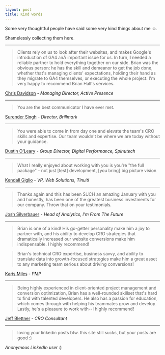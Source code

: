 ```yaml
---
layout: post
title: Kind words
---
```


Some very thoughtful people have said some very kind things about me ☺️.

Shamelessly collecting them here.

---

> Clients rely on us to look after their websites, and makes Google's introduction of GA4 anÂ important issue for us. In turn, I needed a reliable partner to hold everything together on our side. Brian was the obvious person: he has the skill and demeanor to get the job done, whether that's managing clients' expectations, holding their hand as they migrate to GA4 themselves, or executing the whole project. I'm very happy to recommend Brian Hall's services.

[Chris Davidson](https://www.activepresence.com/) - _Managing Director, Active Presence_

---

> You are the best communicator I have ever met.

[Surender Singh](https://www.linkedin.com/in/surender-singh-ba961655/) - _Director, Brillmark_

---

> You were able to come in from day one and elevate the team's CRO skills and expertise. Our team wouldn't be where we are today without your guidance.

[Dustin O'Leary](https://www.linkedin.com/in/dustin-o-leary-32831533/) - _Group Director, Digital Performance, Spinutech_

---

> What I really enjoyed about working with you is you're "the full package" - not just \[test\] development, \[you bring\] big picture vision.

[Kendall Giglio](https://www.linkedin.com/in/kendallgiglio) - _VP, Web Solutions, Tinuiti_

---

> Thanks again and this has been SUCH an amazing January with you and honestly, has been one of the greatest business investments for our company. Throw that on your testimonials.

[Josh Silverbauer](https://www.linkedin.com/in/jsilverbauer) - _Head of Analytics, I'm From The Future_

---

> Brian is one of a kind! His go-getter personality make him a joy to partner with, and his ability to develop CRO strategies that dramatically increased our website conversions make him indispensable. I highly recommend!

> Brian's technical CRO expertise, business savvy, and ability to translate data into growth-focused strategies make him a great asset to any marketing team serious about driving conversions!

[Karis Miles](https://www.linkedin.com/in/karis-miles/) - _PMP_

---

> Being highly experienced in client-oriented project management and conversion optimization, Brian has a well-rounded skillset that's hard to find with talented developers. He also has a passion for education, which comes through with helping his teammates grow and develop. Lastly, he's a pleasure to work with--I highly recommend!

[Jeff Blettner](https://www.linkedin.com/in/jeffblettner/) - _CRO Consultant_

---

> loving your linkedin posts btw. this site still sucks, but your posts are good :)

_Anonymous LinkedIn user_ :)
